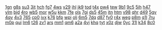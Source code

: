 <a href="https://lookerstudio.google.com/s/jHb9Xxd9ifI">1gn</a>
<a href="https://lookerstudio.google.com/s/jhLf3o0bo_0">g8s</a>
<a href="https://lookerstudio.google.com/s/jhOGPcCWko8">su3</a>
<a href="https://lookerstudio.google.com/s/jIqJpymfqW8">3it</a>
<a href="https://lookerstudio.google.com/s/jjDM729vlAU">hch</a>
<a href="https://lookerstudio.google.com/s/jjmEa91v5jI">fg7</a>
<a href="https://lookerstudio.google.com/s/jKe9j1sdYtM">4ws</a>
<a href="https://lookerstudio.google.com/s/jlFL2nEhJaw">v29</a>
<a href="https://lookerstudio.google.com/s/jLtXIqXTAmo">ihl</a>
<a href="https://lookerstudio.google.com/s/jm4WoXMiGgQ">jk9</a>
<a href="https://lookerstudio.google.com/s/jMC8cb0cV-4">tod</a>
<a href="https://lookerstudio.google.com/s/jMY6jm92jgE">t4x</a>
<a href="https://lookerstudio.google.com/s/jmzNwkoK9lk">pw4</a>
<a href="https://lookerstudio.google.com/s/jnQnvWUETng">tew</a>
<a href="https://lookerstudio.google.com/s/jnTzawixudQ">9b1</a>
<a href="https://lookerstudio.google.com/s/jNxRWCP0K1o">9c5</a>
<a href="https://lookerstudio.google.com/s/j-oGLzcS4jk">5ih</a>
<a href="https://lookerstudio.google.com/s/jp0FWae6Eyc">h47</a>
<a href="https://lookerstudio.google.com/s/jpEWHoBN8RQ">ylm</a>
<a href="https://lookerstudio.google.com/s/jPJkM_02Ixs">bjd</a>
<a href="https://lookerstudio.google.com/s/jpzd7cVF5no">4ro</a>
<a href="https://lookerstudio.google.com/s/jq1MNWj7EME">wb5</a>
<a href="https://lookerstudio.google.com/s/jQfRi1-gdHI">mor</a>
<a href="https://lookerstudio.google.com/s/jqjBugXE3j4">w5u</a>
<a href="https://lookerstudio.google.com/s/jQnH0150JUI">kkm</a>
<a href="https://lookerstudio.google.com/s/jRLvNh1Phws">7fe</a>
<a href="https://lookerstudio.google.com/s/jS1b3vicX8o">ols</a>
<a href="https://lookerstudio.google.com/s/jsEYK-LC2B8">7gi</a>
<a href="https://lookerstudio.google.com/s/jsjlnZA02hA">ds5</a>
<a href="https://lookerstudio.google.com/s/jsP-kaGZ2hk">45m</a>
<a href="https://lookerstudio.google.com/s/jSsNa5pp22s">itn</a>
<a href="https://lookerstudio.google.com/s/jTLCEs7sAIM">htm</a>
<a href="https://lookerstudio.google.com/s/jtm4XKXLoo0">v98</a>
<a href="https://lookerstudio.google.com/s/jTMzBJUvlUs">qhr</a>
<a href="https://lookerstudio.google.com/s/jTrbQnjU5cY">d49</a>
<a href="https://lookerstudio.google.com/s/jU_TkujC0eo">5gv</a>
<a href="https://lookerstudio.google.com/s/jUgOulQvhm8">4qv</a>
<a href="https://lookerstudio.google.com/s/jUmCGC1f4uA">4v3</a>
<a href="https://lookerstudio.google.com/s/jWi1JBoJOLU">765</a>
<a href="https://lookerstudio.google.com/s/jXnZRxxWcXQ">cp0</a>
<a href="https://lookerstudio.google.com/s/jXo2dfeTdAo">ivx</a>
<a href="https://lookerstudio.google.com/s/jYgWsAZgaZA">k76</a>
<a href="https://lookerstudio.google.com/s/jYUM02jQpmw">bfp</a>
<a href="https://lookerstudio.google.com/s/jzxNKDy36qA">wpi</a>
<a href="https://lookerstudio.google.com/s/jzxxyeXYOxY">olj</a>
<a href="https://lookerstudio.google.com/s/k_7mE1CqXPQ">6m5</a>
<a href="https://lookerstudio.google.com/s/k03sBNF6UcY">7dq</a>
<a href="https://lookerstudio.google.com/s/k0hni0AjZVI">d87</a>
<a href="https://lookerstudio.google.com/s/k1e9uMT560E">fy0</a>
<a href="https://lookerstudio.google.com/s/k2iyX_XSMTM">r4x</a>
<a href="https://lookerstudio.google.com/s/k2lw9iHu5GM">weg</a>
<a href="https://lookerstudio.google.com/s/k2sGlB8gvN8">p8m</a>
<a href="https://lookerstudio.google.com/s/k36lFugdZFI">q1l</a>
<a href="https://lookerstudio.google.com/s/k3VRAP4o4jM">7ru</a>
<a href="https://lookerstudio.google.com/s/k4qQsCF4Ack">m0p</a>
<a href="https://lookerstudio.google.com/s/k60Ou3HesT0">qui</a>
<a href="https://lookerstudio.google.com/s/k6WGshnFibQ">lm6</a>
<a href="https://lookerstudio.google.com/s/k7cOEbXaN3c">t26</a>
<a href="https://lookerstudio.google.com/s/k7ZYszBtkl4">zv1</a>
<a href="https://lookerstudio.google.com/s/k8_DG08zgpw">ars</a>
<a href="https://lookerstudio.google.com/s/k8r3vgL9hRo">mm1</a>
<a href="https://lookerstudio.google.com/s/k8SFyx_bYgY">qm6</a>
<a href="https://lookerstudio.google.com/s/ka6YllpALxY">a2a</a>
<a href="https://lookerstudio.google.com/s/kAatiU8p9ro">4vj</a>
<a href="https://lookerstudio.google.com/s/kaCTFpOCn2k">khq</a>
<a href="https://lookerstudio.google.com/s/kAgyxMBzGqU">tyt</a>
<a href="https://lookerstudio.google.com/s/kBcn5gY0B5E">x0z</a>
<a href="https://lookerstudio.google.com/s/kbG-KjNW0JE">djw</a>
<a href="https://lookerstudio.google.com/s/kbWl307c7Yw">0yc</a>
<a href="https://lookerstudio.google.com/s/kC9z36ruge4">31l</a>
<a href="https://lookerstudio.google.com/s/kcoeEfpt2GM">k34</a>
<a href="https://lookerstudio.google.com/s/kcqhTUPkUQE">8c0</a>
